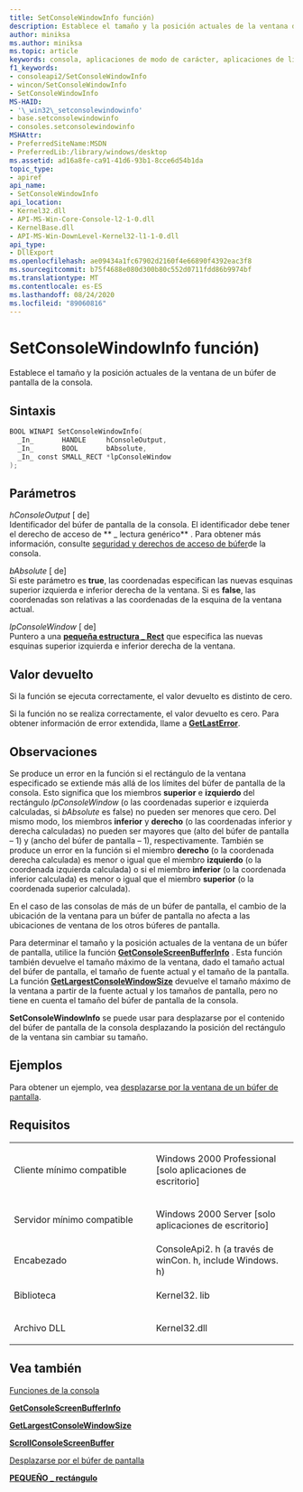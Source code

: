 ```yaml
---
title: SetConsoleWindowInfo función)
description: Establece el tamaño y la posición actuales de la ventana de un búfer de pantalla de la consola.
author: miniksa
ms.author: miniksa
ms.topic: article
keywords: consola, aplicaciones de modo de carácter, aplicaciones de línea de comandos, aplicaciones de terminal, API de consola
f1_keywords:
- consoleapi2/SetConsoleWindowInfo
- wincon/SetConsoleWindowInfo
- SetConsoleWindowInfo
MS-HAID:
- '\_win32\_setconsolewindowinfo'
- base.setconsolewindowinfo
- consoles.setconsolewindowinfo
MSHAttr:
- PreferredSiteName:MSDN
- PreferredLib:/library/windows/desktop
ms.assetid: ad16a8fe-ca91-41d6-93b1-8cce6d54b1da
topic_type:
- apiref
api_name:
- SetConsoleWindowInfo
api_location:
- Kernel32.dll
- API-MS-Win-Core-Console-l2-1-0.dll
- KernelBase.dll
- API-MS-Win-DownLevel-Kernel32-l1-1-0.dll
api_type:
- DllExport
ms.openlocfilehash: ae09434a1fc67902d2160f4e66890f4392eac3f8
ms.sourcegitcommit: b75f4688e080d300b80c552d0711fdd86b9974bf
ms.translationtype: MT
ms.contentlocale: es-ES
ms.lasthandoff: 08/24/2020
ms.locfileid: "89060816"
---
```

# <a name="setconsolewindowinfo-function"></a>SetConsoleWindowInfo función)


Establece el tamaño y la posición actuales de la ventana de un búfer de pantalla de la consola.

<a name="syntax"></a>Sintaxis
------

```C
BOOL WINAPI SetConsoleWindowInfo(
  _In_       HANDLE     hConsoleOutput,
  _In_       BOOL       bAbsolute,
  _In_ const SMALL_RECT *lpConsoleWindow
);
```

<a name="parameters"></a>Parámetros
----------

*hConsoleOutput* \[ de\]  
Identificador del búfer de pantalla de la consola. El identificador debe tener el derecho de acceso de ** \_ lectura genérico** . Para obtener más información, consulte [seguridad y derechos de acceso de búfer](console-buffer-security-and-access-rights.md)de la consola.

*bAbsolute* \[ de\]  
Si este parámetro es **true**, las coordenadas especifican las nuevas esquinas superior izquierda e inferior derecha de la ventana. Si es **false**, las coordenadas son relativas a las coordenadas de la esquina de la ventana actual.

*lpConsoleWindow* \[ de\]  
Puntero a una [**pequeña estructura \_ Rect**](small-rect-str.md) que especifica las nuevas esquinas superior izquierda e inferior derecha de la ventana.

<a name="return-value"></a>Valor devuelto
------------

Si la función se ejecuta correctamente, el valor devuelto es distinto de cero.

Si la función no se realiza correctamente, el valor devuelto es cero. Para obtener información de error extendida, llame a [**GetLastError**](https://msdn.microsoft.com/library/windows/desktop/ms679360).

<a name="remarks"></a>Observaciones
-------

Se produce un error en la función si el rectángulo de la ventana especificado se extiende más allá de los límites del búfer de pantalla de la consola. Esto significa que los miembros **superior** e **izquierdo** del rectángulo *lpConsoleWindow* (o las coordenadas superior e izquierda calculadas, si *bAbsolute* es false) no pueden ser menores que cero. Del mismo modo, los miembros **inferior** y **derecho** (o las coordenadas inferior y derecha calculadas) no pueden ser mayores que (alto del búfer de pantalla – 1) y (ancho del búfer de pantalla – 1), respectivamente. También se produce un error en la función si el miembro **derecho** (o la coordenada derecha calculada) es menor o igual que el miembro **izquierdo** (o la coordenada izquierda calculada) o si el miembro **inferior** (o la coordenada inferior calculada) es menor o igual que el miembro **superior** (o la coordenada superior calculada).

En el caso de las consolas de más de un búfer de pantalla, el cambio de la ubicación de la ventana para un búfer de pantalla no afecta a las ubicaciones de ventana de los otros búferes de pantalla.

Para determinar el tamaño y la posición actuales de la ventana de un búfer de pantalla, utilice la función [**GetConsoleScreenBufferInfo**](getconsolescreenbufferinfo.md) . Esta función también devuelve el tamaño máximo de la ventana, dado el tamaño actual del búfer de pantalla, el tamaño de fuente actual y el tamaño de la pantalla. La función [**GetLargestConsoleWindowSize**](getlargestconsolewindowsize.md) devuelve el tamaño máximo de la ventana a partir de la fuente actual y los tamaños de pantalla, pero no tiene en cuenta el tamaño del búfer de pantalla de la consola.

**SetConsoleWindowInfo** se puede usar para desplazarse por el contenido del búfer de pantalla de la consola desplazando la posición del rectángulo de la ventana sin cambiar su tamaño.

<a name="examples"></a>Ejemplos
--------

Para obtener un ejemplo, vea [desplazarse por la ventana de un búfer de pantalla](scrolling-a-screen-buffer-s-window.md).

<a name="requirements"></a>Requisitos
------------

<table>
<colgroup>
<col width="50%" />
<col width="50%" />
</colgroup>
<tbody>
<tr class="odd">
<td><p>Cliente mínimo compatible</p></td>
<td><p>Windows 2000 Professional [solo aplicaciones de escritorio]</p></td>
</tr>
<tr class="even">
<td><p>Servidor mínimo compatible</p></td>
<td><p>Windows 2000 Server [solo aplicaciones de escritorio]</p></td>
</tr>
<tr class="odd">
<td><p>Encabezado</p></td>
<td>ConsoleApi2. h (a través de winCon. h, include Windows. h)</td>
</tr>
<tr class="even">
<td><p>Biblioteca</p></td>
<td>Kernel32. lib</td>
</tr>
<tr class="odd">
<td><p>Archivo DLL</p></td>
<td>Kernel32.dll</td>
</tr>
<tr class="even">
</tr>
<tr class="odd">
</tr>
<tr class="even">
</tr>
</tbody>
</table>

## <a name="span-idsee_alsospansee-also"></a><span id="see_also"></span>Vea también


[Funciones de la consola](console-functions.md)

[**GetConsoleScreenBufferInfo**](getconsolescreenbufferinfo.md)

[**GetLargestConsoleWindowSize**](getlargestconsolewindowsize.md)

[**ScrollConsoleScreenBuffer**](scrollconsolescreenbuffer.md)

[Desplazarse por el búfer de pantalla](scrolling-the-screen-buffer.md)

[**PEQUEÑO \_ rectángulo**](small-rect-str.md)

 

 




